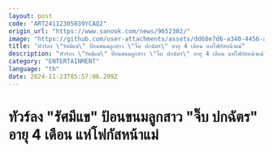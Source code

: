 ```yaml
---
layout: post
code: "ART24112305039YCAQ2"
origin_url: "https://www.sanook.com/news/9652302/"
image: "https://github.com/user-attachments/assets/dd68e7d6-a340-4456-ac53-15c2b992ec74"
title: "ทัวร์ลง \"รัศมีแข\" ป้อนขนมลูกสาว \"จิ๊บ ปกฉัตร\" อายุ 4 เดือน แห่โฟกัสหน้าแม่"
description: "ทัวร์ลง \"รัศมีแข\" ป้อนขนมลูกสาว \"จิ๊บ ปกฉัตร\" อายุ 4 เดือน แห่โฟกัสหน้าแม่"
category: "ENTERTAINMENT"
language: "th"
date: 2024-11-23T05:57:06.299Z
---
```


# ทัวร์ลง "รัศมีแข" ป้อนขนมลูกสาว "จิ๊บ ปกฉัตร" อายุ 4 เดือน แห่โฟกัสหน้าแม่